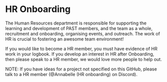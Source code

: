 # HR Onboarding

The Human Resources department is responsible for supporting the learning and development of PAST members, and the team as a whole, recruitment and onboarding, organising events, and outreach. The work of HR is crucial to fostering an awesome team
environment!

If you would like to become a HR member, you must have evidence of HR work in your logbook. If you develop an interest in HR after Onboarding, then please speak to a HR member, we would love more people to help out. 

NOTE: If you have ideas for a project not specified on this GitHub, please talk to a HR member (@Annabelle (HR onboarding) on Discord).


